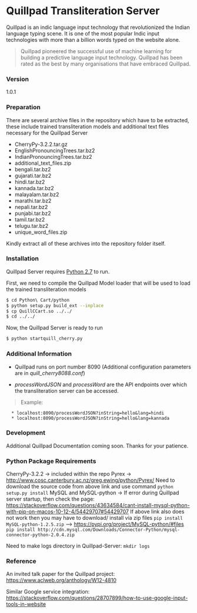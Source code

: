 # Quillpad Transliteration Server

   Quillpad is an indic language input technology that revolutionized the Indian language typing scene. It is one of the most popular Indic input technologies with more than a billion words typed on the website alone.

   > Quillpad pioneered the successful use of machine learning for 
   > building a predictive language input technology. 
   > Quillpad has been rated as the best by many organisations that have embraced Quillpad.

   ### Version
   1.0.1

   ### Preparation

   There are several archive files in the repository which have to be extracted, these include trained transliteration models and additional text files necessary for the Quillpad Server

   *  CherryPy-3.2.2.tar.gz
   *  EnglishPronouncingTrees.tar.bz2
   *  IndianPronouncingTrees.tar.bz2
   *  additional_text_files.zip
   *  bengali.tar.bz2
   *  gujarati.tar.bz2
   *  hindi.tar.bz2
   *  kannada.tar.bz2
   *  malayalam.tar.bz2
   *  marathi.tar.bz2
   *  nepali.tar.bz2
   *  punjabi.tar.bz2
   *  tamil.tar.bz2
   *  telugu.tar.bz2
   *  unique_word_files.zip

   Kindly extract all of these archives into the repository folder itself.

   ### Installation

   Quillpad Server requires [Python 2.7](https://www.python.org/downloads/) to run.

   First, we need to compile the Quillpad Model loader that will be used to load the trained transliteration models

   ```sh
   $ cd Python\ Cart/python
   $ python setup.py build_ext --inplace
   $ cp QuillCCart.so ../../
   $ cd ../../
   ```

   Now, the Quillpad Server is ready to run

   ```sh
   $ python startquill_cherry.py
   ```

   ### Additional Information

   * Quillpad runs on port number 8090 (Additional configuration parameters are in *quill_cherry8088.conf*)

   * *processWordJSON* and *processWord* are the API endpoints over which the transliteration server can be accessed.
   > Example:

      * localhost:8090/processWordJSON?inString=hello&lang=hindi
      * localhost:8090/processWordJSON?inString=hello&lang=kannada

   ### Development

   Additional Quillpad Documentation coming soon. Thanks for your patience.

   ### Python Package Requirements
   CherryPy-3.2.2 -> included within the repo
   Pyrex -> http://www.cosc.canterbury.ac.nz/greg.ewing/python/Pyrex/
   		Need to download the source code from above link and use command `python setup.py install`
   MySQL and MySQL-python -> If error during Quillpad server startup, then check the page:
   		https://stackoverflow.com/questions/43634584/cant-install-mysql-python-with-pip-on-macos-10-12-4/54429707#54429707
   		If above link also does not work then you may have to download/ install via zip files
   		`pip install MySQL-python-1.2.5.zip` --> https://pypi.org/project/MySQL-python/#files
   		`pip install http://cdn.mysql.com/Downloads/Connector-Python/mysql-connector-python-2.0.4.zip`
   		
   Need to make logs directory in Quillpad-Server:
   `mkdir logs`

   ### Reference
   An invited talk paper for the Quillpad project:
   https://www.aclweb.org/anthology/W12-4810
   
   Similar Google service integration:
   https://stackoverflow.com/questions/28707899/how-to-use-google-input-tools-in-website
